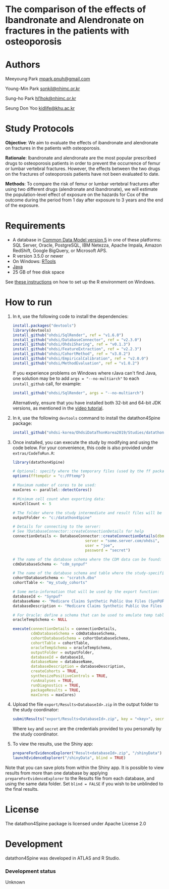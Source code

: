 The comparison of the effects of Ibandronate and Alendronate on fractures in the patients with osteoporosis
==============================

Authors
============
Meeyoung Park <mpark.pnuh@gmail.com>

Young-Min Park <sonkil@nhimc.or.kr>

Sung-ho Park <hl1hok@nhimc.or.kr>

Seung Don Yoo <kidlife@khu.ac.kr>


Study Protocols
============

**Objective**: We aim to evaluate the effects of ibandronate and alendronate on fractures in the patients with osteoporosis.

**Rationale**: Ibandronate and alendronate are the most popular prescribed drugs to osteoporosis patients in order to prevent the occurrence of femur or lumbar vertebral fractures. However, the effects between the two drugs on the fractures of osteoporosis patients have not been evaluated to date.

**Methods**: To compare the risk of femur or lumbar vertebral fractures after using two different drugs (alendronate and ibandronate), we will estimate the population-level effect of exposure on the hazards for Cox of the outcome during the period from 1 day after exposure to 3 years and the end of the exposure.


Requirements
============

- A database in [Common Data Model version 5](https://github.com/OHDSI/CommonDataModel) in one of these platforms: SQL Server, Oracle, PostgreSQL, IBM Netezza, Apache Impala, Amazon RedShift, Google BigQuery, or Microsoft APS.
- R version 3.5.0 or newer
- On Windows: [RTools](http://cran.r-project.org/bin/windows/Rtools/)
- [Java](http://java.com)
- 25 GB of free disk space

See [these instructions](https://ohdsi.github.io/MethodsLibrary/rSetup.html) on how to set up the R environment on Windows.

How to run
==========
1. In `R`, use the following code to install the dependencies:

	```r
	install.packages("devtools")
	library(devtools)
	install_github("ohdsi/SqlRender", ref = "v1.6.0")
	install_github("ohdsi/DatabaseConnector", ref = "v2.3.0")
	install_github("ohdsi/OhdsiSharing", ref = "v0.1.3")
	install_github("ohdsi/FeatureExtraction", ref = "v2.2.3")
	install_github("ohdsi/CohortMethod", ref = "v3.0.2")
	install_github("ohdsi/EmpiricalCalibration", ref = "v2.0.0")
	install_github("ohdsi/MethodEvaluation", ref = "v1.0.2")
	```

	If you experience problems on Windows where rJava can't find Java, one solution may be to add `args = "--no-multiarch"` to each `install_github` call, for example:

	```r
	install_github("ohdsi/SqlRender", args = "--no-multiarch")
	```

	Alternatively, ensure that you have installed both 32-bit and 64-bit JDK versions, as mentioned in the [video tutorial](https://youtu.be/K9_0s2Rchbo).

2. In `R`, use the following `devtools` command to install the datathon4Spine package:

	```r
	install_github("ohdsi-korea/OhdsiDataThonKorea2019/Studies/datathon4Est2")
	```

3. Once installed, you can execute the study by modifying and using the code below. For your convenience, this code is also provided under `extras/CodeToRun.R`:

	```r
	library(datathon4Spine)

	# Optional: specify where the temporary files (used by the ff package) will be created:
	options(fftempdir = "c:/FFtemp")

	# Maximum number of cores to be used:
	maxCores <- parallel::detectCores()

	# Minimum cell count when exporting data:
	minCellCount <- 5

	# The folder where the study intermediate and result files will be written:
	outputFolder <- "c:/datathon4Spine"

	# Details for connecting to the server:
	# See ?DatabaseConnector::createConnectionDetails for help
	connectionDetails <- DatabaseConnector::createConnectionDetails(dbms = "postgresql",
									server = "some.server.com/ohdsi",
									user = "joe",
									password = "secret")

	# The name of the database schema where the CDM data can be found:
	cdmDatabaseSchema <- "cdm_synpuf"

	# The name of the database schema and table where the study-specific cohorts will be instantiated:
	cohortDatabaseSchema <- "scratch.dbo"
	cohortTable <- "my_study_cohorts"

	# Some meta-information that will be used by the export function:
	databaseId <- "Synpuf"
	databaseName <- "Medicare Claims Synthetic Public Use Files (SynPUFs)"
	databaseDescription <- "Medicare Claims Synthetic Public Use Files (SynPUFs) were created to allow interested parties to gain familiarity using Medicare claims data while protecting beneficiary privacy. These files are intended to promote development of software and applications that utilize files in this format, train researchers on the use and complexities of Centers for Medicare and Medicaid Services (CMS) claims, and support safe data mining innovations. The SynPUFs were created by combining randomized information from multiple unique beneficiaries and changing variable values. This randomization and combining of beneficiary information ensures privacy of health information."

	# For Oracle: define a schema that can be used to emulate temp tables:
	oracleTempSchema <- NULL

	execute(connectionDetails = connectionDetails,
            cdmDatabaseSchema = cdmDatabaseSchema,
            cohortDatabaseSchema = cohortDatabaseSchema,
            cohortTable = cohortTable,
            oracleTempSchema = oracleTempSchema,
            outputFolder = outputFolder,
            databaseId = databaseId,
            databaseName = databaseName,
            databaseDescription = databaseDescription,
            createCohorts = TRUE,
            synthesizePositiveControls = TRUE,
            runAnalyses = TRUE,
            runDiagnostics = TRUE,
            packageResults = TRUE,
            maxCores = maxCores)
	```

4. Upload the file ```export/Results<DatabaseId>.zip``` in the output folder to the study coordinator:

	```r
	submitResults("export/Results<DatabaseId>.zip", key = "<key>", secret = "<secret>")
	```

	Where ```key``` and ```secret``` are the credentials provided to you personally by the study coordinator.

5. To view the results, use the Shiny app:

	```r
	prepareForEvidenceExplorer("Result<databaseId>.zip", "/shinyData")
	launchEvidenceExplorer("/shinyData", blind = TRUE)
	```

  Note that you can save plots from within the Shiny app. It is possible to view results from more than one database by applying `prepareForEvidenceExplorer` to the Results file from each database, and using the same data folder. Set `blind = FALSE` if you wish to be unblinded to the final results.

License
=======
The datathon4Spine package is licensed under Apache License 2.0

Development
===========
datathon4Spine was developed in ATLAS and R Studio.

### Development status

Unknown
